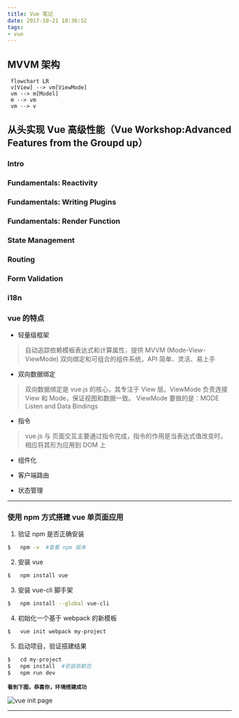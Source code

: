 ```yaml
---
title: Vue 笔记
date: 2017-10-21 18:36:52
tags:
- vue
---
```


## MVVM 架构
```mermaid
 flowchart LR
 v[View] --> vm[ViewMode]
 vm --> m[Model]
 m --> vm
 vm --> v
```

## 从头实现 Vue 高级性能（Vue Workshop:Advanced Features from the Groupd up）
### Intro
### Fundamentals: Reactivity
### Fundamentals: Writing Plugins
### Fundamentals: Render Function
### State Management
### Routing
### Form Validation
### i18n

### vue 的特点

* 轻量级框架
> 自动追踪依赖模板表达式和计算属性，提供 MVVM (Mode-View-ViewMode) 双向绑定和可组合的组件系统，API 简单、灵活、易上手

* 双向数据绑定
> 双向数据绑定是 vue.js 的核心，其专注于 View 层。ViewMode 负责连接 View 和 Mode，保证视图和数据一致。 ViewMode 要做的是：MODE Listen and Data Bindings

* 指令
> vue.js 与 页面交互主要通过指令完成，指令的作用是当表达式值改变时，相应将其形为应用到 DOM 上

* 组件化

* 客户端路由

* 状态管理

<!--more-->
---

### 使用 npm 方式搭建 vue 单页面应用
1.  验证 npm 是否正确安装
```bash
$   npm -v  #查看 npm 版本
```
2.  安装 vue
```bash
$   npm install vue
```
3.  安装 vue-cli 脚手架
```bash
$   npm install --global vue-cli
```
4.  初始化一个基于 webpack 的新模板
```bash
$   vue init webpack my-project
```
5.  启动项目，验证搭建结果
```bash
$   cd my-project
$   npm install  #安装依赖包
$   npm run dev
```
  **`看到下图，恭喜你，环境搭建成功`**

![vue init page](https://www.runoob.com/wp-content/uploads/2017/01/56219E04-D156-43EC-AC59-BFE7E38A62C3.jpg)

---
